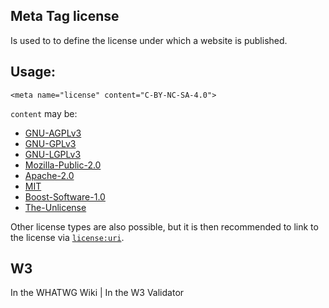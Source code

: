## Meta Tag license
Is used to to define the license under which a website is published.

## Usage: 

	<meta name="license" content="C-BY-NC-SA-4.0">

`content` may be:

- [GNU-AGPLv3](https://choosealicense.com/licenses/agpl-3.0/)
- [GNU-GPLv3](https://choosealicense.com/licenses/gpl-3.0/)
- [GNU-LGPLv3](https://choosealicense.com/licenses/lgpl-3.0/)
- [Mozilla-Public-2.0](https://choosealicense.com/licenses/mpl-2.0/)
- [Apache-2.0](https://choosealicense.com/licenses/apache-2.0/)
- [MIT](https://choosealicense.com/licenses/mit/)
- [Boost-Software-1.0](https://choosealicense.com/licenses/bsl-1.0/)
- [The-Unlicense](https://choosealicense.com/licenses/unlicense/)

Other license types are also possible, but it is then recommended to link to the license via [`license:uri`](/licenseuri).

## W3
<i class="fas fa-check"></i> In the WHATWG Wiki | <i class="fas fa-times"></i> In the W3 Validator

